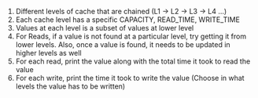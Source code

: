1. Different levels of cache that are chained (L1 -> L2 -> L3 -> L4 ...)
2. Each cache level has a specific CAPACITY, READ_TIME, WRITE_TIME
3. Values at each level is a subset of values at lower level
4. For Reads, if a value is not found at a particular level, try getting it from lower levels. Also, once a value is found, it needs to be updated in higher levels as well
5. For each read, print the value along with the total time it took to read the value
6. For each write, print the time it took to write the value (Choose in what levels the value has to be written)
